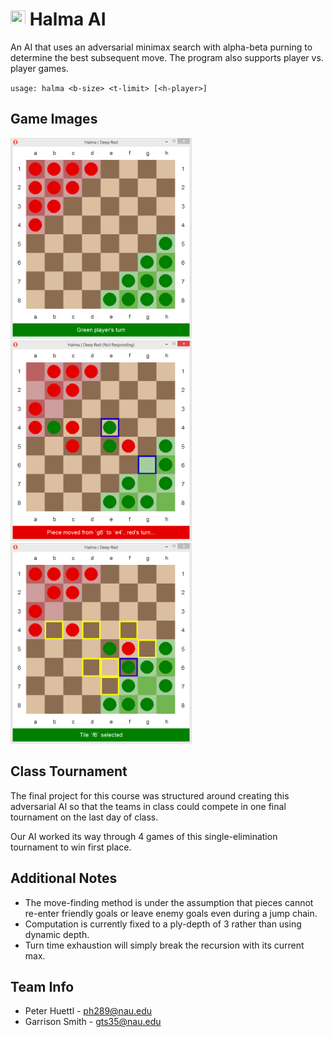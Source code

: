# <img src="deep_red.ico" width="24" height="24" /> Halma AI

An AI that uses an adversarial minimax search with alpha-beta purning to
determine the best subsequent move. The program also supports player vs.
player games.

`usage: halma <b-size> <t-limit> [<h-player>]`


## Game Images

<p float="left">
    <img src="images/start.png" width="290" />
    <img src="images/past_move_highlighting.png" width="290" />
    <img src="images/possible_move_highlighting.png" width="290" />
</p>


## Class Tournament

The final project for this course was structured around creating this
adversarial AI so that the teams in class could compete in one final tournament
on the last day of class.

Our AI worked its way through 4 games of this single-elimination tournament to
win first place.


## Additional Notes

* The move-finding method is under the assumption that pieces cannot re-enter
friendly goals or leave enemy goals even during a jump chain.
* Computation is currently fixed to a ply-depth of 3 rather than using
dynamic depth.
* Turn time exhaustion will simply break the recursion with its current max.


## Team Info

* Peter Huettl - [ph289@nau.edu](ph289@nau.edu)
* Garrison Smith - [gts35@nau.edu](gts35@nau.edu)
